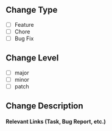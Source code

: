 ## Change Type

* [ ] Feature
* [ ] Chore
* [ ] Bug Fix

## Change Level

* [ ] major
* [ ] minor
* [ ] patch

## Change Description

#### Relevant Links (Task, Bug Report, etc.)
